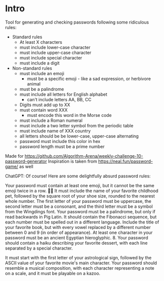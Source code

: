 # Intro

Tool for generating and checking passwords following some ridiculous rules:

- Standard rules
  - At least X characters
  - must include lower-case character
  - must include upper-case character
  - must include special character
  - must include a digit
- Non-standard rules
  - must include an emoji
    - must be a specific emoji - like a sad expression, or herbivore animal
  - must be a palindrome
  - must include all letters for English alphabet
    - can't include letters AA, BB, CC
  - Digits must add up to XX
  - must contain word XXX
    - must encode this word in the Morse code
  - must include a Roman numeral
  - must include a two letter symbol from the periodic table
  - must include name of XXX country
  - all letters should be be lower-case, upper-case alternating
  - password must include this color in hex
  - password length must be a prime number

Made for https://github.com/Algorithm-Arena/weekly-challenge-10-password-generator
Inspiration is taken from https://neal.fun/password-game/ as well

ChatGPT:
Of course! Here are some delightfully absurd password rules:

Your password must contain at least one emoji, but it cannot be the same emoji twice in a row. 🦄😂
It must include the name of your favorite childhood pet, followed by the square root of your shoe size, rounded to the nearest whole number.
The first letter of your password must be uppercase, the second letter must be a consonant, and the third letter must be a symbol from the Wingdings font.
Your password must be a palindrome, but only if read backwards in Pig Latin.
It should contain the Fibonacci sequence, but each number must be spelled out in a different language.
Include the title of your favorite book, but with every vowel replaced by a different number between 0 and 9 (in order of appearance).
At least one character in your password must
be an ancient Egyptian hieroglyphic. 8. Your password should contain a haiku describing your favorite dessert, with each line separated by a special character.

It must start with the first letter of your astrological sign, followed by the ASCII value of your favorite movie's main character.
Your password should resemble a musical composition, with each character representing a note on a scale, and it must be playable on a kazoo.
